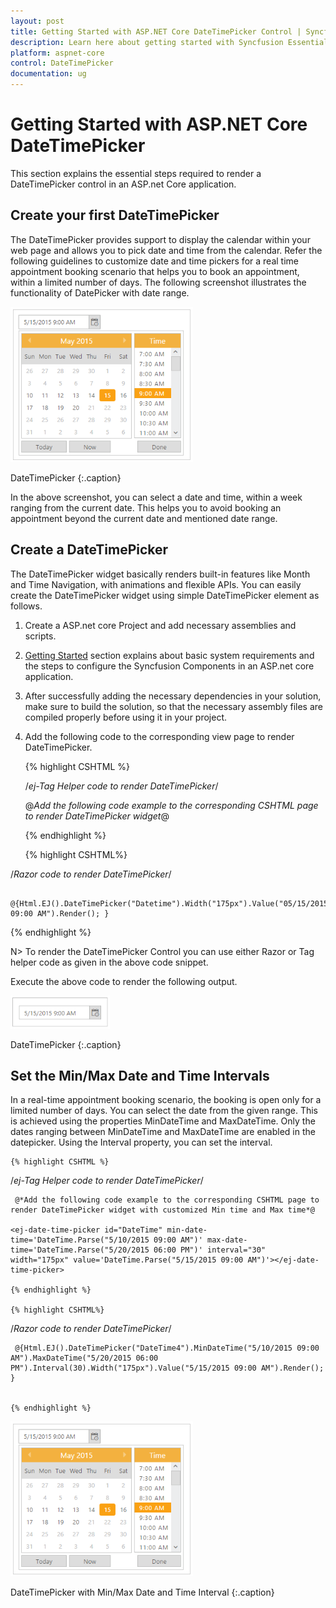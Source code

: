 ```yaml
---
layout: post
title: Getting Started with ASP.NET Core DateTimePicker Control | Syncfusion
description: Learn here about getting started with Syncfusion Essential Studio ASP.NET Core DateTimePicker Control, its elements, and more.
platform: aspnet-core
control: DateTimePicker
documentation: ug
---
```


# Getting Started with ASP.NET Core DateTimePicker

This section explains the essential steps required to render a DateTimePicker control in an ASP.net Core application.

## Create your first DateTimePicker

The DateTimePicker provides support to display the calendar within your web page and allows you to pick date and time from the calendar. Refer the following guidelines to customize date and time pickers for a real time appointment booking scenario that helps you to book an appointment, within a limited number of days. The following screenshot illustrates the functionality of DatePicker with date range.

![Create your first DateTimePicker](Getting-Started_images/Getting-Started_img1.png)
    
DateTimePicker
{:.caption}


In the above screenshot, you can select a date and time, within a week ranging from the current date. This helps you to avoid booking an appointment beyond the current date and mentioned date range.

## Create a DateTimePicker 

The DateTimePicker widget basically renders built-in features like Month and Time Navigation, with animations and flexible APIs. You can easily create the DateTimePicker widget using simple DateTimePicker element as follows.

1. Create a ASP.net core Project and add necessary assemblies and scripts.
2. [Getting Started](https://help.syncfusion.com/aspnet-core/gettingstarted/getting-started-1-1-0) section explains about basic system requirements and the steps to configure the Syncfusion Components in an ASP.net core application.
3. After successfully adding the necessary dependencies in your solution, make sure to build the solution, so that the necessary assembly files are compiled properly before using it in your project.
4. Add the following code to the corresponding view page to render DateTimePicker.


   {% highlight CSHTML %}

   /*ej-Tag Helper code to render DateTimePicker*/
       
	@*Add the following code example to the corresponding CSHTML page to render DateTimePicker widget*@

	<ej-date-time-picker id="Datetime" width="175px" value='DateTime.Parse("05/15/2015 09:00 AM")'></ej-date-time-picker>

   {% endhighlight %}

   {% highlight CSHTML%}

/*Razor code to render DateTimePicker*/


     @{Html.EJ().DateTimePicker("Datetime").Width("175px").Value("05/15/2015 09:00 AM").Render(); }


{% endhighlight %}

N> To render the DateTimePicker Control you can use either Razor or Tag helper code as given in the above code snippet.
  
Execute the above code to render the following output.

![Create a DateTimePicker](Getting-Started_images/Getting-Started_img2.png)

DateTimePicker
{:.caption}

## Set the Min/Max Date and Time Intervals

In a real-time appointment booking scenario, the booking is open only for a limited number of days. You can select the date from the given range. This is achieved using the properties MinDateTime and MaxDateTime. Only the dates ranging between MinDateTime and MaxDateTime are enabled in the datepicker. Using the Interval property, you can set the interval.  

    {% highlight CSHTML %}

/*ej-Tag Helper code to render DateTimePicker*/
       
	 @*Add the following code example to the corresponding CSHTML page to render DateTimePicker widget with customized Min time and Max time*@

    <ej-date-time-picker id="DateTime" min-date-time='DateTime.Parse("5/10/2015 09:00 AM")' max-date-time='DateTime.Parse("5/20/2015 06:00 PM")' interval="30" width="175px" value='DateTime.Parse("5/15/2015 09:00 AM")'></ej-date-time-picker>
    
    {% endhighlight %}

    {% highlight CSHTML%}

/*Razor code to render DateTimePicker*/

     @{Html.EJ().DateTimePicker("DateTime4").MinDateTime("5/10/2015 09:00 AM").MaxDateTime("5/20/2015 06:00 PM").Interval(30).Width("175px").Value("5/15/2015 09:00 AM").Render(); }


    {% endhighlight %}
  

![Set the Min/Max Date and Time Intervals](Getting-Started_images/Getting-Started_img3.png)

DateTimePicker with Min/Max Date and Time Interval
{:.caption}
